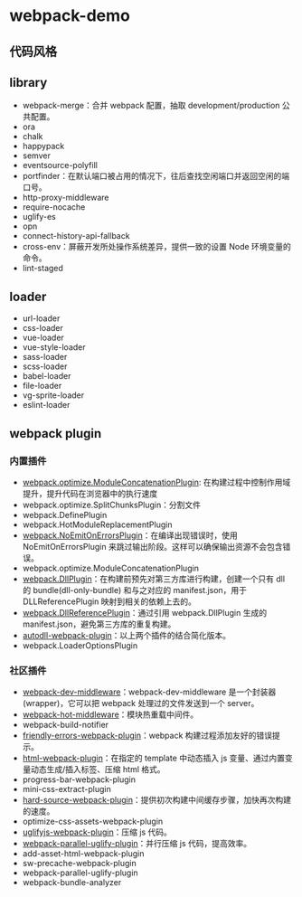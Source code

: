 # webpack-demo

## 代码风格

## library

- webpack-merge：合并 webpack 配置，抽取 development/production 公共配置。
- ora
- chalk
- happypack
- semver
- eventsource-polyfill
- portfinder：在默认端口被占用的情况下，往后查找空闲端口并返回空闲的端口号。
- http-proxy-middleware
- require-nocache
- uglify-es
- opn
- connect-history-api-fallback
- cross-env：屏蔽开发所处操作系统差异，提供一致的设置 Node 环境变量的命令。
- lint-staged

## loader

- url-loader
- css-loader
- vue-loader
- vue-style-loader
- sass-loader
- scss-loader
- babel-loader
- file-loader
- vg-sprite-loader
- eslint-loader

## webpack plugin

### 内置插件

- [webpack.optimize.ModuleConcatenationPlugin](https://doc.webpack-china.org/plugins/module-concatenation-plugin/): 在构建过程中控制作用域提升，提升代码在浏览器中的执行速度
- webpack.optimize.SplitChunksPlugin：分割文件
- webpack.DefinePlugin
- webpack.HotModuleReplacementPlugin
- [webpack.NoEmitOnErrorsPlugin](https://www.webpackjs.com/plugins/no-emit-on-errors-plugin)：在编译出现错误时，使用 NoEmitOnErrorsPlugin 来跳过输出阶段。这样可以确保输出资源不会包含错误。
- webpack.optimize.ModuleConcatenationPlugin
- [webpack.DllPlugin](https://webpack.docschina.org/plugins/dll-plugin/)：在构建前预先对第三方库进行构建，创建一个只有 dll 的 bundle(dll-only-bundle) 和与之对应的 manifest.json，用于 DLLReferencePlugin 映射到相关的依赖上去的。
- [webpack.DllReferencePlugin](https://webpack.docschina.org/plugins/dll-plugin/)：通过引用 webpack.DllPlugin 生成的 manifest.json，避免第三方库的重复构建。
- [autodll-webpack-plugin](https://github.com/asfktz/autodll-webpack-plugin)：以上两个插件的结合简化版本。
- webpack.LoaderOptionsPlugin

### 社区插件

- [webpack-dev-middleware](https://github.com/webpack/webpack-dev-middleware)：webpack-dev-middleware 是一个封装器(wrapper)，它可以把 webpack 处理过的文件发送到一个 server。
- [webpack-hot-middleware](https://github.com/webpack-contrib/webpack-hot-middleware)：模块热重载中间件。
- webpack-build-notifier
- [friendly-errors-webpack-plugin](https://www.npmjs.com/package/friendly-errors-webpack-plugin)：webpack 构建过程添加友好的错误提示。
- [html-webpack-plugin](https://github.com/jantimon/html-webpack-plugin#options)：在指定的 template 中动态插入 js 变量、通过内置变量动态生成/插入标签、压缩 html 格式。
- progress-bar-webpack-plugin
- mini-css-extract-plugin
- [hard-source-webpack-plugin](https://github.com/mzgoddard/hard-source-webpack-plugin)：提供初次构建中间缓存步骤，加快再次构建的速度。
- optimize-css-assets-webpack-plugin
- [uglifyjs-webpack-plugin](https://www.npmjs.com/package/uglifyjs-webpack-plugin/v/1.3.0)：压缩 js 代码。
- [webpack-parallel-uglify-plugin](https://github.com/gdborton/webpack-parallel-uglify-plugin)：并行压缩 js 代码，提高效率。
- add-asset-html-webpack-plugin
- sw-precache-webpack-plugin
- webpack-parallel-uglify-plugin
- webpack-bundle-analyzer
